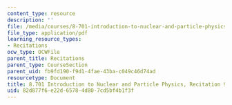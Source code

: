 ```yaml
---
content_type: resource
description: ''
file: /media/courses/8-701-introduction-to-nuclear-and-particle-physics-fall-2020/82d877f6e22d65784d807cd5bf4b1f3f_MIT8_701f20_rec9_soln.pdf
file_type: application/pdf
learning_resource_types:
- Recitations
ocw_type: OCWFile
parent_title: Recitations
parent_type: CourseSection
parent_uid: fb9fd190-f9d1-4fae-43ba-c049c46d74ad
resourcetype: Document
title: 8.701 Introduction to Nuclear and Particle Physics, Recitation 9 Solutions
uid: 82d877f6-e22d-6578-4d80-7cd5bf4b1f3f
---
```

